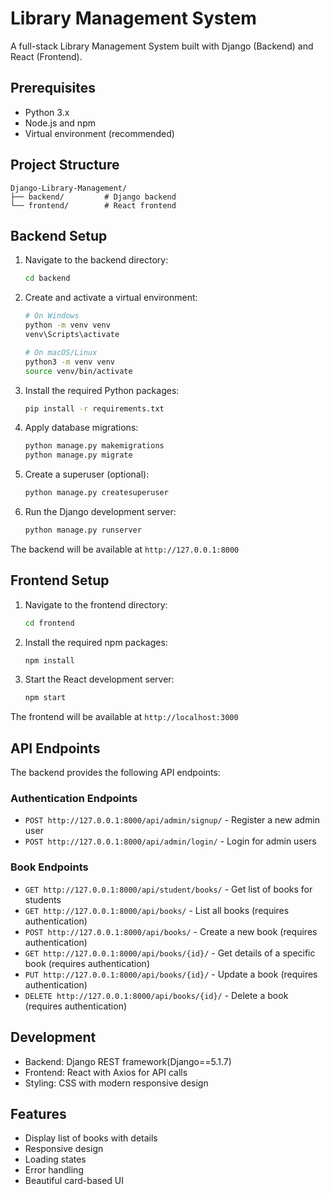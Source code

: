 # Library Management System

A full-stack Library Management System built with Django (Backend) and React (Frontend).

## Prerequisites

- Python 3.x
- Node.js and npm
- Virtual environment (recommended)

## Project Structure

```
Django-Library-Management/
├── backend/         # Django backend
└── frontend/        # React frontend
```

## Backend Setup

1. Navigate to the backend directory:
   ```bash
   cd backend
   ```

2. Create and activate a virtual environment:
   ```bash
   # On Windows
   python -m venv venv
   venv\Scripts\activate

   # On macOS/Linux
   python3 -m venv venv
   source venv/bin/activate
   ```

3. Install the required Python packages:
   ```bash
   pip install -r requirements.txt
   ```

4. Apply database migrations:
   ```bash
   python manage.py makemigrations
   python manage.py migrate
   ```

5. Create a superuser (optional):
   ```bash
   python manage.py createsuperuser
   ```

6. Run the Django development server:
   ```bash
   python manage.py runserver
   ```

The backend will be available at `http://127.0.0.1:8000`

## Frontend Setup

1. Navigate to the frontend directory:
   ```bash
   cd frontend
   ```

2. Install the required npm packages:
   ```bash
   npm install
   ```

3. Start the React development server:
   ```bash
   npm start
   ```

The frontend will be available at `http://localhost:3000`

## API Endpoints

The backend provides the following API endpoints:

### Authentication Endpoints
- `POST http://127.0.0.1:8000/api/admin/signup/` - Register a new admin user
- `POST http://127.0.0.1:8000/api/admin/login/` - Login for admin users

### Book Endpoints
- `GET http://127.0.0.1:8000/api/student/books/` - Get list of books for students
- `GET http://127.0.0.1:8000/api/books/` - List all books (requires authentication)
- `POST http://127.0.0.1:8000/api/books/` - Create a new book (requires authentication)
- `GET http://127.0.0.1:8000/api/books/{id}/` - Get details of a specific book (requires authentication)
- `PUT http://127.0.0.1:8000/api/books/{id}/` - Update a book (requires authentication)
- `DELETE http://127.0.0.1:8000/api/books/{id}/` - Delete a book (requires authentication)

## Development

- Backend: Django REST framework(Django==5.1.7)
- Frontend: React with Axios for API calls
- Styling: CSS with modern responsive design

## Features

- Display list of books with details
- Responsive design
- Loading states
- Error handling
- Beautiful card-based UI
